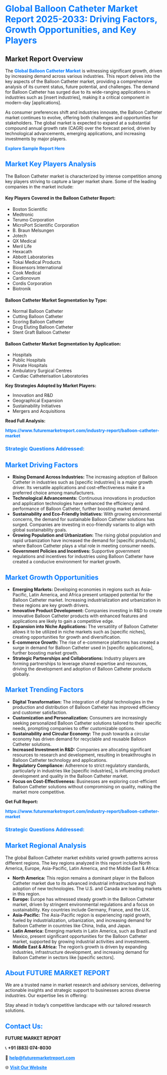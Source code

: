 <h1 style="color: #007BFF;">Global Balloon Catheter Market Report 2025-2033: Driving Factors, Growth Opportunities, and Key Players</h1>

<section id="overview">
<h2>Market Report Overview</h2>
<p>The <a href="https://www.futuremarketreport.com/industry-report/balloon-catheter-market" style="color: #007BFF; text-decoration: none;"><strong>Global Balloon Catheter Market</strong></a> is witnessing significant growth, driven by increasing demand across various industries. This report delves into the key aspects of the Balloon Catheter market, providing a comprehensive analysis of its current status, future potential, and challenges. The demand for Balloon Catheter has surged due to its wide-ranging applications in industries such as [insert industries], making it a critical component in modern-day [applications].</p>
<p>As consumer preferences shift and industries innovate, the Balloon Catheter market continues to evolve, offering both challenges and opportunities for stakeholders. The global market is expected to expand at a substantial compound annual growth rate (CAGR) over the forecast period, driven by technological advancements, emerging applications, and increasing investments by major players.</p>
</section>

<section id="overview">
<p><a href="https://www.futuremarketreport.com/request-sample/reportId=54258" style="color: #007BFF; text-decoration: none;"><strong>Explore Sample Report Here</strong></a></p>
</section>

<section id="key-players">
<h2 style="color: #007BFF;">Market Key Players Analysis</h2>
<p>The Balloon Catheter market is characterized by intense competition among key players striving to capture a larger market share. Some of the leading companies in the market include:</p>
<h4>Key Players Covered in the Balloon Catheter Report:</h4>
<ul><li>Boston Scientific</li><li>Medtronic</li><li>Terumo Corporation</li><li>MicroPort Scientific Corporation</li><li>B. Braun Melsungen</li><li>Jotech</li><li>QX Medical</li><li>Meril Life</li><li>Hexacath</li><li>Abbott Laboratories</li><li>Tokai Medical Products</li><li>Biosensors International</li><li>Cook Medical</li><li>Cardionovum</li><li>Cordis Corporation</li><li>Biotronik</li></ul>
<h4>Balloon Catheter Market Segmentation by Type:</h4>
<ul><li>Normal Balloon Catheter</li><li>Cutting Balloon Catheter</li><li>Scoring Balloon Catheter</li><li>Drug Eluting Balloon Catheter</li><li>Stent Graft Balloon Catheter</li></ul>

<h4>Balloon Catheter Market Segmentation by Application:</h4>
<ul><li>Hospitals</li><li>Public Hospitals</li><li>Private Hospitals</li><li>Ambulatory Surgical Centres</li><li>Cardiac Catheterisation Laboratories</li></ul>
<p><strong>Key Strategies Adopted by Market Players:</strong></p>
<ul>
<li>Innovation and R&D</li>
<li>Geographical Expansion</li>
<li>Sustainability Initiatives</li>
<li>Mergers and Acquisitions</li>
</ul>
</section>

<section>
<p><strong>Read Full Analysis: </strong></p><a href="https://www.futuremarketreport.com/industry-report/balloon-catheter-market" style="color: #007BFF; text-decoration: none;"><strong>https://www.futuremarketreport.com/industry-report/balloon-catheter-market</strong></a>
<h3 style="color: #007BFF;">Strategic Questions Addressed:</h3>
</section>

<section id="driving-factors">
<h2 style="color: #007BFF;">Market Driving Factors</h2>
<ul>
<li><strong>Rising Demand Across Industries:</strong> The increasing adoption of Balloon Catheter in industries such as [specific industries] is a major growth driver. Its versatile applications and cost-effectiveness make it a preferred choice among manufacturers.</li>
<li><strong>Technological Advancements:</strong> Continuous innovations in production and application technologies have enhanced the efficiency and performance of Balloon Catheter, further boosting market demand.</li>
<li><strong>Sustainability and Eco-Friendly Initiatives:</strong> With growing environmental concerns, the demand for sustainable Balloon Catheter solutions has surged. Companies are investing in eco-friendly variants to align with global sustainability goals.</li>
<li><strong>Growing Population and Urbanization:</strong> The rising global population and rapid urbanization have increased the demand for [specific products], where Balloon Catheter plays a vital role in meeting consumer needs.</li>
<li><strong>Government Policies and Incentives:</strong> Supportive government regulations and incentives for industries using Balloon Catheter have created a conducive environment for market growth.</li>
</ul>
</section>

<section id="growth-opportunities">
<h2 style="color: #007BFF;">Market Growth Opportunities</h2>
<ul>
<li><strong>Emerging Markets:</strong> Developing economies in regions such as Asia-Pacific, Latin America, and Africa present untapped potential for the Balloon Catheter market. Increasing industrialization and urbanization in these regions are key growth drivers.</li>
<li><strong>Innovative Product Development:</strong> Companies investing in R&D to create innovative Balloon Catheter products with enhanced features and applications are likely to gain a competitive edge.</li>
<li><strong>Expansion into Niche Applications:</strong> The versatility of Balloon Catheter allows it to be utilized in niche markets such as [specific niches], creating opportunities for growth and diversification.</li>
<li><strong>E-commerce Growth:</strong> The rise of e-commerce platforms has created a surge in demand for Balloon Catheter used in [specific applications], further boosting market growth.</li>
<li><strong>Strategic Partnerships and Collaborations:</strong> Industry players are forming partnerships to leverage shared expertise and resources, driving the development and adoption of Balloon Catheter products globally.</li>
</ul>
</section>

<section id="trending-factors">
<h2 style="color: #007BFF;">Market Trending Factors</h2>
<ul>
<li><strong>Digital Transformation:</strong> The integration of digital technologies in the production and distribution of Balloon Catheter has improved efficiency and customer satisfaction.</li>
<li><strong>Customization and Personalization:</strong> Consumers are increasingly seeking personalized Balloon Catheter solutions tailored to their specific needs, prompting companies to offer customizable options.</li>
<li><strong>Sustainability and Circular Economy:</strong> The push towards a circular economy has driven demand for recyclable and reusable Balloon Catheter solutions.</li>
<li><strong>Increased Investment in R&D:</strong> Companies are allocating significant resources to research and development, resulting in breakthroughs in Balloon Catheter technology and applications.</li>
<li><strong>Regulatory Compliance:</strong> Adherence to strict regulatory standards, particularly in industries like [specific industries], is influencing product development and quality in the Balloon Catheter market.</li>
<li><strong>Focus on Cost-Effectiveness:</strong> Businesses are exploring cost-efficient Balloon Catheter solutions without compromising on quality, making the market more competitive.</li>
</ul>
</section>

<section>
<p><strong>Get Full Report: </strong></p><a href="https://www.futuremarketreport.com/industry-report/balloon-catheter-market" style="color: #007BFF; text-decoration: none;"><strong>https://www.futuremarketreport.com/industry-report/balloon-catheter-market</strong></a>
<h3 style="color: #007BFF;">Strategic Questions Addressed:</h3>
</section>


<section id="regional-analysis">
<h2 style="color: #007BFF;">Market Regional Analysis</h2>
<p>The global Balloon Catheter market exhibits varied growth patterns across different regions. The key regions analyzed in this report include North America, Europe, Asia-Pacific, Latin America, and the Middle East & Africa:</p>
<ul>
<li><strong>North America:</strong> This region remains a dominant player in the Balloon Catheter market due to its advanced industrial infrastructure and high adoption of new technologies. The U.S. and Canada are leading markets in this region.</li>
<li><strong>Europe:</strong> Europe has witnessed steady growth in the Balloon Catheter market, driven by stringent environmental regulations and a focus on sustainability. Key countries include Germany, France, and the U.K.</li>
<li><strong>Asia-Pacific:</strong> The Asia-Pacific region is experiencing rapid growth, fueled by industrialization, urbanization, and increasing demand for Balloon Catheter in countries like China, India, and Japan.</li>
<li><strong>Latin America:</strong> Emerging markets in Latin America, such as Brazil and Mexico, present significant opportunities for the Balloon Catheter market, supported by growing industrial activities and investments.</li>
<li><strong>Middle East & Africa:</strong> The region’s growth is driven by expanding industries, infrastructure development, and increasing demand for Balloon Catheter in sectors like [specific sectors].</li>
</ul>
</section>

<footer>
<h2 style="color: #007BFF;">About FUTURE MARKET REPORT</h2>
<p>We are a trusted name in market research and advisory services, delivering actionable insights and strategic support to businesses across diverse industries. Our expertise lies in offering:</p>

<p>Stay ahead in today’s competitive landscape with our tailored research solutions.</p>

<h2 style="color: #007BFF;">Contact Us:</h2>
<p><strong>FUTURE MARKET REPORT</strong></p>
<p>📞 <strong>+91 (883) 074-8030</strong></p>
<p>📧 <strong><a href="mailto:help@futuremarketreport.com" style="color: #007BFF;">help@futuremarketreport.com</a></strong></p>
<p>🌐 <strong><a href="https://www.futuremarketreport.com/" style="color: #007BFF;">Visit Our Website</a></strong></p>
</footer>